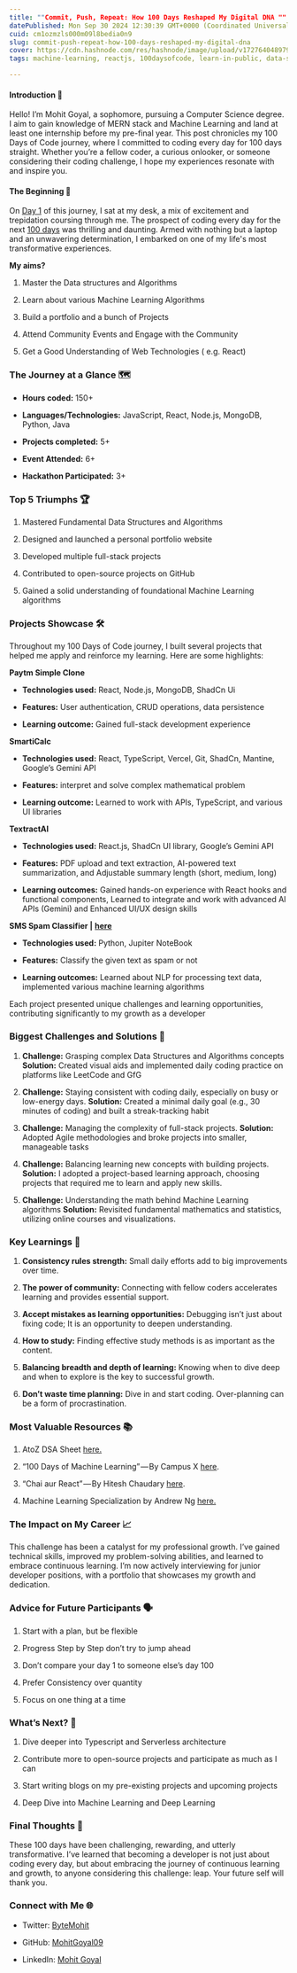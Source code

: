 ```yaml
---
title: ""Commit, Push, Repeat: How 100 Days Reshaped My Digital DNA ""
datePublished: Mon Sep 30 2024 12:30:39 GMT+0000 (Coordinated Universal Time)
cuid: cm1ozmzls000m09l8bedia0n9
slug: commit-push-repeat-how-100-days-reshaped-my-digital-dna
cover: https://cdn.hashnode.com/res/hashnode/image/upload/v1727640489791/06bd858a-1ead-4b70-8d84-8f5896880e71.jpeg
tags: machine-learning, reactjs, 100daysofcode, learn-in-public, data-structure-and-algorithms

---
```


#### Introduction 👋

Hello! I’m Mohit Goyal, a sophomore, pursuing a Computer Science degree. I aim to gain knowledge of MERN stack and Machine Learning and land at least one internship before my pre-final year. This post chronicles my 100 Days of Code journey, where I committed to coding every day for 100 days straight. Whether you’re a fellow coder, a curious onlooker, or someone considering their coding challenge, I hope my experiences resonate with and inspire you.

#### The Beginning 🌱

On [Day 1](https://x.com/ByteMohit/status/1803687281984938116) of this journey, I sat at my desk, a mix of excitement and trepidation coursing through me. The prospect of coding every day for the next [100 days](https://x.com/ByteMohit/status/1839725624530796940) was thrilling and daunting. Armed with nothing but a laptop and an unwavering determination, I embarked on one of my life's most transformative experiences.

**My aims?**

1. Master the Data structures and Algorithms
    
2. Learn about various Machine Learning Algorithms
    
3. Build a portfolio and a bunch of Projects
    
4. Attend Community Events and Engage with the Community
    
5. Get a Good Understanding of Web Technologies ( e.g. React)
    

### The Journey at a Glance 🗺️

* **Hours coded:** 150+
    
* **Languages/Technologies:** JavaScript, React, Node.js, MongoDB, Python, Java
    
* **Projects completed:** 5+
    
* **Event Attended:** 6+
    
* **Hackathon Participated:** 3+
    

### Top 5 Triumphs 🏆

1. Mastered Fundamental Data Structures and Algorithms
    
2. Designed and launched a personal portfolio website
    
3. Developed multiple full-stack projects
    
4. Contributed to open-source projects on GitHub
    
5. Gained a solid understanding of foundational Machine Learning algorithms
    

### Projects Showcase 🛠️

Throughout my 100 Days of Code journey, I built several projects that helped me apply and reinforce my learning. Here are some highlights:

**Paytm Simple Clone**

* **Technologies used:** React, Node.js, MongoDB, ShadCn Ui
    
* **Features:** User authentication, CRUD operations, data persistence
    
* **Learning outcome:** Gained full-stack development experience
    

**SmartiCalc**

* **Technologies used:** React, TypeScript, Vercel, Git, ShadCn, Mantine, Google’s Gemini API
    
* **Features:** interpret and solve complex mathematical problem
    
* **Learning outcome:** Learned to work with APIs, TypeScript, and various UI libraries
    

**TextractAI**

* **Technologies used:** React.js, ShadCn UI library, Google’s Gemini API
    
* **Features:** PDF upload and text extraction, AI-powered text summarization, and Adjustable summary length (short, medium, long)
    
* **Learning outcomes:** Gained hands-on experience with React hooks and functional components, Learned to integrate and work with advanced AI APIs (Gemini) and Enhanced UI/UX design skills
    

**SMS Spam Classifier |** [**here**](https://github.com/MohitGoyal09/SMS-spam)

* **Technologies used:** Python, Jupiter NoteBook
    
* **Features:** Classify the given text as spam or not
    
* **Learning outcomes:** Learned about NLP for processing text data, implemented various machine learning algorithms
    

Each project presented unique challenges and learning opportunities, contributing significantly to my growth as a developer

### Biggest Challenges and Solutions 💪

1. **Challenge:** Grasping complex Data Structures and Algorithms concepts **Solution:** Created visual aids and implemented daily coding practice on platforms like LeetCode and GfG
    
2. **Challenge:** Staying consistent with coding daily, especially on busy or low-energy days. **Solution:** Created a minimal daily goal (e.g., 30 minutes of coding) and built a streak-tracking habit
    
3. **Challenge:** Managing the complexity of full-stack projects. **Solution:** Adopted Agile methodologies and broke projects into smaller, manageable tasks
    
4. **Challenge:** Balancing learning new concepts with building projects. **Solution:** I adopted a project-based learning approach, choosing projects that required me to learn and apply new skills.
    
5. **Challenge:** Understanding the math behind Machine Learning algorithms **Solution:** Revisited fundamental mathematics and statistics, utilizing online courses and visualizations.
    

### Key Learnings 🧠

1. **Consistency rules strength:** Small daily efforts add to big improvements over time.
    
2. **The power of community:** Connecting with fellow coders accelerates learning and provides essential support.
    
3. **Accept mistakes as learning opportunities:** Debugging isn’t just about fixing code; It is an opportunity to deepen understanding.
    
4. **How to study:** Finding effective study methods is as important as the content.
    
5. **Balancing breadth and depth of learning:** Knowing when to dive deep and when to explore is the key to successful growth.
    
6. **Don’t waste time planning:** Dive in and start coding. Over-planning can be a form of procrastination.
    

### Most Valuable Resources 📚

1. AtoZ DSA Sheet [here.](https://takeuforward.org/strivers-a2z-dsa-course/strivers-a2z-dsa-course-sheet-2/)
    
2. “100 Days of Machine Learning” — By Campus X [here](https://youtube.com/playlist?list=PLKnIA16_Rmvbr7zKYQuBfsVkjoLcJgxHH&si=xeqoCqdH-X-Mgr65).
    
3. “Chai aur React” — By Hitesh Chaudary [here](https://youtube.com/playlist?list=PLu71SKxNbfoDqgPchmvIsL4hTnJIrtige&si=vVm0RWZkGXBSaORB).
    
4. Machine Learning Specialization by Andrew Ng [here.](https://www.coursera.org/specializations/machine-learning-introduction)
    

### The Impact on My Career 📈

This challenge has been a catalyst for my professional growth. I’ve gained technical skills, improved my problem-solving abilities, and learned to embrace continuous learning. I’m now actively interviewing for junior developer positions, with a portfolio that showcases my growth and dedication.

### Advice for Future Participants 🗣️

1. Start with a plan, but be flexible
    
2. Progress Step by Step don’t try to jump ahead
    
3. Don’t compare your day 1 to someone else’s day 100
    
4. Prefer Consistency over quantity
    
5. Focus on one thing at a time
    

### What’s Next? 🚀

1. Dive deeper into Typescript and Serverless architecture
    
2. Contribute more to open-source projects and participate as much as I can
    
3. Start writing blogs on my pre-existing projects and upcoming projects
    
4. Deep Dive into Machine Learning and Deep Learning
    

### Final Thoughts 💭

These 100 days have been challenging, rewarding, and utterly transformative. I’ve learned that becoming a developer is not just about coding every day, but about embracing the journey of continuous learning and growth, to anyone considering this challenge: leap. Your future self will thank you.

### Connect with Me 🌐

* Twitter: [ByteMohit](https://x.com/ByteMohit)
    
* GitHub: [MohitGoyal09](https://github.com/MohitGoyal09)
    
* LinkedIn: [Mohit Goyal](http://www.linkedin.com/in/mohit-goyal09)